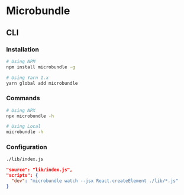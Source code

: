 # Microbundle

## CLI

### Installation

```sh
# Using NPM
npm install microbundle -g

# Using Yarn 1.x
yarn global add microbundle
```

### Commands

```sh
# Using NPX
npx microbundle -h

# Using Local
microbundle -h
```

### Configuration

```sh
./lib/index.js
```

```json
"source": "lib/index.js",
"scripts": {
  "dev": "microbundle watch --jsx React.createElement ./lib/*.js"
}
```
